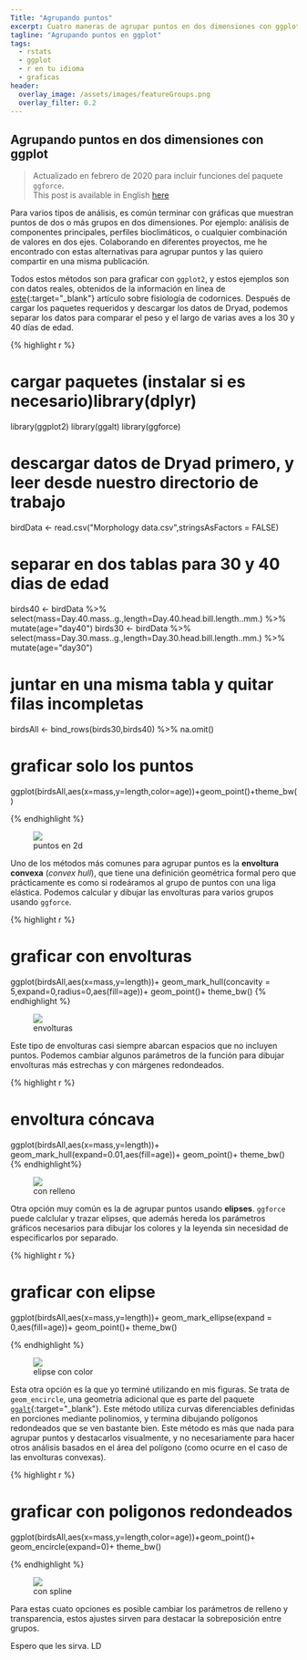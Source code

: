 ```yaml
---
Title: "Agrupando puntos"
excerpt: Cuatro maneras de agrupar puntos en dos dimensiones con ggplot.
tagline: "Agrupando puntos en ggplot"
tags:
  - rstats
  - ggplot
  - r en tu idioma
  - graficas
header:
  overlay_image: /assets/images/featureGroups.png
  overlay_filter: 0.2
---
```

## Agrupando puntos en dos dimensiones con ggplot

> Actualizado en febrero de 2020 para incluir funciones del paquete `ggforce`.  
> This post is available in English [here](http://luisdva.github.io/rstats/Grouping-points/ "Anglais")

Para varios tipos de análisis, es común terminar con gráficas que muestran puntos de dos o más grupos en dos dimensiones. Por ejemplo: análisis de componentes principales, perfiles bioclimáticos, o cualquier combinación de valores en dos ejes. Colaborando en diferentes proyectos, me he encontrado con estas alternativas para agrupar puntos y las quiero compartir en una misma publicación.

Todos estos métodos son para graficar con `ggplot2`, y estos ejemplos son con datos reales, obtenidos de la información en línea de [este](http://www.journals.uchicago.edu/doi/10.1086/688383 "codorniz"){:target="_blank"} artículo sobre fisiología de codornices. Después de cargar los paquetes requeridos y descargar los datos de Dryad, podemos separar los datos para comparar el peso y el largo de varias aves a los 30 y 40 días de edad. 

{% highlight r %}

# cargar paquetes (instalar si es necesario)library(dplyr)
library(ggplot2)
library(ggalt)
library(ggforce)

# descargar datos de Dryad primero, y leer desde nuestro directorio de trabajo
birdData <- read.csv("Morphology data.csv",stringsAsFactors = FALSE)
# separar en dos tablas para 30 y 40 dias de edad
birds40 <- birdData %>% select(mass=Day.40.mass..g.,length=Day.40.head.bill.length..mm.) %>% mutate(age="day40")
birds30 <- birdData %>% select(mass=Day.30.mass..g.,length=Day.30.head.bill.length..mm.) %>% mutate(age="day30")
# juntar en una misma tabla y quitar filas incompletas
birdsAll <- bind_rows(birds30,birds40) %>% na.omit()

# graficar solo los puntos
  ggplot(birdsAll,aes(x=mass,y=length,color=age))+geom_point()+theme_bw()
  
{% endhighlight %}

<figure>
    <a href="/assets/images/pointsonly.png"><img src="/assets/images/pointsonly.png"></a>
        <figcaption>puntos en 2d</figcaption>
</figure>

Uno de los métodos más comunes para agrupar puntos es la **envoltura convexa** (_convex hull_), que tiene una definición geométrica formal pero que prácticamente es como si rodeáramos al grupo de puntos con una liga elástica. Podemos calcular y dibujar las envolturas para varios grupos usando `ggforce`.

{% highlight r %}

# graficar con envolturas
ggplot(birdsAll,aes(x=mass,y=length))+
  geom_mark_hull(concavity = 5,expand=0,radius=0,aes(fill=age))+
  geom_point()+
  theme_bw()
{% endhighlight %}

<figure>
    <a href="/assets/images/chullsimg.png"><img src="/assets/images/chullsimg.png"></a>
        <figcaption>envolturas</figcaption>
</figure>

Este tipo de envolturas casi siempre abarcan espacios que no incluyen puntos. Podemos cambiar algunos parámetros de la función para dibujar envolturas más estrechas y con márgenes redondeados.

{% highlight r %}
# envoltura cóncava
ggplot(birdsAll,aes(x=mass,y=length))+
  geom_mark_hull(expand=0.01,aes(fill=age))+
  geom_point()+
  theme_bw()
{% endhighlight%}

<figure>
    <a href="/assets/images/gghull.png"><img src="/assets/images/gghull.png"></a>
        <figcaption>con relleno</figcaption>
</figure>


Otra opción muy común es la de agrupar puntos usando **elipses**. `ggforce` puede calclular y trazar elipses, que además hereda los parámetros gráficos necesarios para dibujar los colores y la leyenda sin necesidad de especificarlos por separado.

{% highlight r %}
# graficar con elipse
ggplot(birdsAll,aes(x=mass,y=length))+
  geom_mark_ellipse(expand = 0,aes(fill=age))+
  geom_point()+
  theme_bw()
  
{% endhighlight %}

<figure>
    <a href="/assets/images/elips.png"><img src="/assets/images/elips.png"></a>
        <figcaption>elipse con color</figcaption>
</figure>

Esta otra opción es la que yo terminé utilizando en mis figuras. Se trata de  `geom_encircle`, una geometría adicional que es parte del paquete [`ggalt`](https://github.com/hrbrmstr/ggalt){:target="_blank"}. Este método utiliza curvas diferenciables definidas en porciones mediante polinomios, y termina dibujando polígonos redondeados que se ven bastante bien. Este método es más que nada para agrupar puntos y destacarlos visualmente, y no necesariamente para hacer otros análisis basados en el área del polígono (como ocurre en el caso de las envolturas convexas). 

{% highlight r %}
# graficar con poligonos redondeados
  ggplot(birdsAll,aes(x=mass,y=length,color=age))+geom_point()+
  geom_encircle(expand=0)+ theme_bw()

{% endhighlight %}

<figure>
    <a href="/assets/images/encircle.png"><img src="/assets/images/encircle.png"></a>
        <figcaption>con spline</figcaption>
</figure>


Para estas cuato opciones es posible cambiar los parámetros de relleno y transparencia, estos ajustes sirven para destacar la sobreposición entre grupos.

Espero que les sirva.
LD
